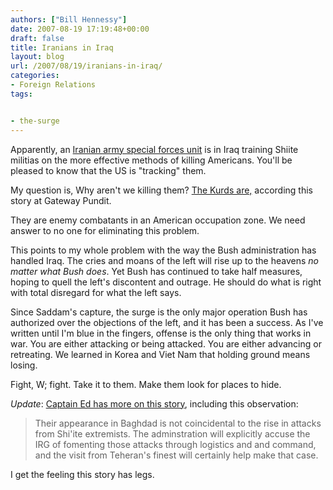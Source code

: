 ```yaml
---
authors: ["Bill Hennessy"]
date: 2007-08-19 17:19:48+00:00
draft: false
title: Iranians in Iraq
layout: blog
url: /2007/08/19/iranians-in-iraq/
categories:
- Foreign Relations
tags:


- the-surge
---
```


Apparently, an [Iranian army special forces unit](https://apnews.myway.com/article/20070819/D8R459900.html) is in Iraq training Shiite militias on the more effective methods of killing Americans.  You'll be pleased to know that the US is "tracking" them.

My question is, Why aren't we killing them? [The Kurds are,](https://gatewaypundit.blogspot.com/2007/08/iranian-guards-chopper-downed-6-dead.html) according this story at Gateway Pundit.

They are enemy combatants in an American occupation zone.  We need answer to no one for eliminating this problem.

This points to my whole problem with the way the Bush administration has handled Iraq.  The cries and moans of the left will rise up to the heavens _no matter what Bush does_.  Yet Bush has continued to take half measures, hoping to quell the left's discontent and outrage.  He should do what is right with total disregard for what the left says.

Since Saddam's capture, the surge is the only major operation Bush has authorized over the objections of the left, and it has been a success.  As I've written until I'm blue in the fingers, offense is the only thing that works in war.  You are either attacking or being attacked.  You are either advancing or retreating.  We learned in Korea and Viet Nam that holding ground means losing.

Fight, W; fight.  Take it to them.  Make them look for places to hide.

_Update_:  [Captain Ed has more on this story](https://www.captainsquartersblog.com/mt/archives/011678.php), including this observation:


> Their appearance in Baghdad is not coincidental to the rise in attacks from Shi'ite extremists. The adminstration will explicitly accuse the IRG of fomenting those attacks through logistics and and command, and the visit from Teheran's finest will certainly help make that case.


I get the feeling this story has legs.
